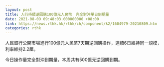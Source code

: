 ```yaml
---
layout: post
title: 人行持續逆回購100億元人民幣　完全對沖單日到期量
date: 2021-08-09 09:48:03.000000000 +08:00
link: https://news.rthk.hk/rthk/ch/component/k2/1604979-20210809.htm
categories: rthk
---
```


人民銀行公開市場進行100億元人民幣7天期逆回購操作，連續6日維持同一規模，利率維持2.2厘。

今日操作量完全對沖到期量，本周共有500億元逆回購到期。
